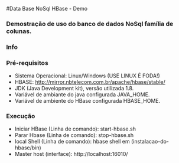 #Data Base NoSql HBase - Demo
### Demostração de uso do banco de dados NoSql família de colunas.

### Info


### Pré-requisitos
  * Sistema Operacional: Linux/Windows (USE LINUX É FODA!)
  * HBASE: http://mirror.nbtelecom.com.br/apache/hbase/stable/
  * JDK (Java Development kit), versão utilizada 1.8.
  * Variável de ambiante do java configurada JAVA_HOME.
  * Variável de ambiente do HBase configurada HBASE_HOME.
  

### Execução
* Iniciar HBase (Linha de comando): start-hbase.sh 
* Parar Hbase (Linha de comando): stop-hbase.sh
* local Shell (Linha de comando): hbase shell em (instalacao-do-hbase/bin) 
* Master host (interface): http://localhost:16010/

